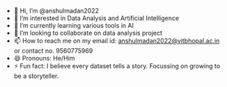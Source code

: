 - 👋 Hi, I’m @anshulmadan2022
- 👀 I’m interested in Data Analysis and Artificial Intelligence 
- 🌱 I’m currently learning various tools in AI
- 💞️ I’m looking to collaborate on data analysis project
- 📫 How to reach me on my email id: anshulmadan2022@vitbhopal.ac.in or contact no. 9560775969
- 😄 Pronouns: He/Him
- ⚡ Fun fact: I believe every dataset tells a story. Focussing on growing to be a storyteller. 

<!---
anshulmadan2022/anshulmadan2022 is a ✨ special ✨ repository because its `README.md` (this file) appears on your GitHub profile.
You can click the Preview link to take a look at your changes.
--->
